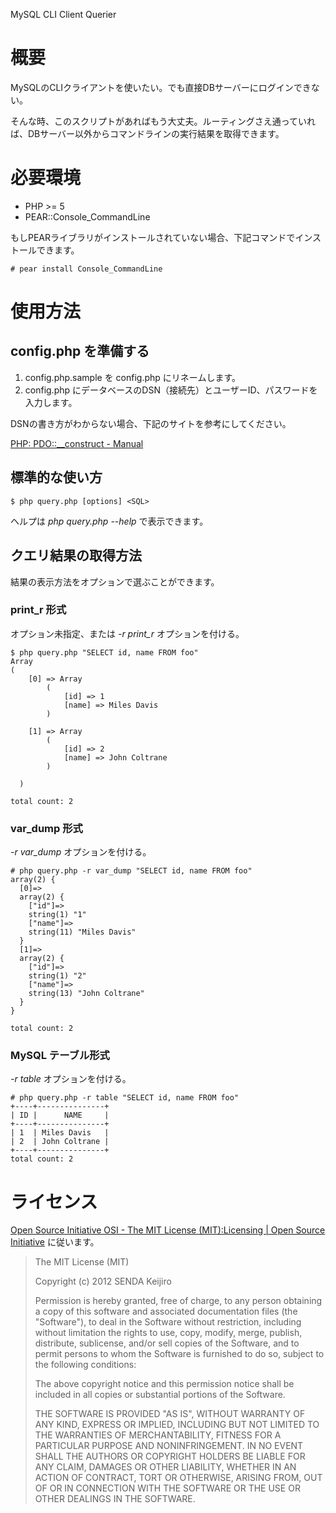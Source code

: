 MySQL CLI Client Querier

概要
====
MySQLのCLIクライアントを使いたい。でも直接DBサーバーにログインできない。

そんな時、このスクリプトがあればもう大丈夫。ルーティングさえ通っていれば、DBサーバー以外からコマンドラインの実行結果を取得できます。


必要環境
========
* PHP >= 5
* PEAR::Console_CommandLine

もしPEARライブラリがインストールされていない場合、下記コマンドでインストールできます。

    # pear install Console_CommandLine

使用方法
========
config.php を準備する
---------------------
1. config.php.sample を config.php にリネームします。
2. config.php にデータベースのDSN（接続先）とユーザーID、パスワードを入力します。

DSNの書き方がわからない場合、下記のサイトを参考にしてください。

[PHP: PDO::__construct - Manual](http://php.net/manual/pdo.construct.php)

標準的な使い方
--------------
    $ php query.php [options] <SQL>

ヘルプは *php query.php --help* で表示できます。

クエリ結果の取得方法
--------------------
結果の表示方法をオプションで選ぶことができます。

### print_r 形式
オプション未指定、または *-r print_r* オプションを付ける。

    $ php query.php "SELECT id, name FROM foo"
    Array
    (
        [0] => Array
            (
                [id] => 1
                [name] => Miles Davis
            )

        [1] => Array
            (
                [id] => 2
                [name] => John Coltrane
            )

      )
    
    total count: 2

### var_dump 形式
*-r var_dump* オプションを付ける。

    # php query.php -r var_dump "SELECT id, name FROM foo"
    array(2) {
      [0]=>
      array(2) {
        ["id"]=>
        string(1) "1"
        ["name"]=>
        string(11) "Miles Davis"
      }
      [1]=>
      array(2) {
        ["id"]=>
        string(1) "2"
        ["name"]=>
        string(13) "John Coltrane"
      }
    }
    
    total count: 2

### MySQL テーブル形式
*-r table* オプションを付ける。

    # php query.php -r table "SELECT id, name FROM foo"
    +----+---------------+
    | ID |      NAME     |
    +----+---------------+
    | 1  | Miles Davis   |
    | 2  | John Coltrane |
    +----+---------------+
    total count: 2


ライセンス
==========
[Open Source Initiative OSI - The MIT License (MIT):Licensing | Open Source Initiative](http://opensource.org/licenses/mit-license.php) に従います。

>The MIT License (MIT)
>
>Copyright (c) 2012 SENDA Keijiro
>
>Permission is hereby granted, free of charge, to any person obtaining a copy of this software and associated documentation files (the "Software"), to deal in the Software without restriction, including without limitation the rights to use, copy, modify, merge, publish, distribute, sublicense, and/or sell copies of the Software, and to permit persons to whom the Software is furnished to do so, subject to the following conditions:
>
>The above copyright notice and this permission notice shall be included in all copies or substantial portions of the Software.
>
>THE SOFTWARE IS PROVIDED "AS IS", WITHOUT WARRANTY OF ANY KIND, EXPRESS OR IMPLIED, INCLUDING BUT NOT LIMITED TO THE WARRANTIES OF MERCHANTABILITY, FITNESS FOR A PARTICULAR PURPOSE AND NONINFRINGEMENT. IN NO EVENT SHALL THE AUTHORS OR COPYRIGHT HOLDERS BE LIABLE FOR ANY CLAIM, DAMAGES OR OTHER LIABILITY, WHETHER IN AN ACTION OF CONTRACT, TORT OR OTHERWISE, ARISING FROM, OUT OF OR IN CONNECTION WITH THE SOFTWARE OR THE USE OR OTHER DEALINGS IN THE SOFTWARE.
